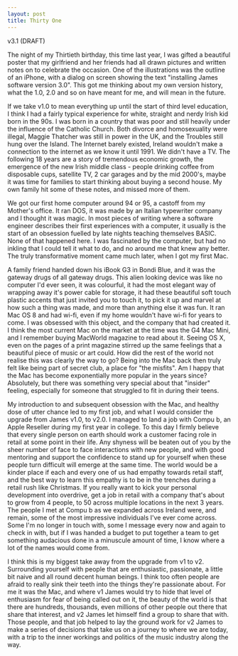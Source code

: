 ```yaml
---
layout: post
title: Thirty One
---
```


v3.1 (DRAFT)

The night of my Thirtieth birthday, this time last year, I was gifted a beautiful poster that my girlfriend and her friends had all drawn pictures and written notes on to celebrate the occasion. One of the illustrations was the outline of an iPhone, with a dialog on screen showing the text "installing James software version 3.0". This got me thinking about my own version history, what the 1.0, 2.0 and so on have meant for me, and will mean in the future.

If we take v1.0 to mean everything up until the start of third level education, I think I had a fairly typical experience for white, straight and nerdy Irish kid born in the 90s. I was born in a country that was poor and still heavily under the influence of the Catholic Church. Both divorce and homosexuality were illegal, Maggie Thatcher was still in power in the UK, and the Troubles still hung over the Island. The Internet barely existed, Ireland wouldn't make a connection to the internet as we know it until 1991. We didn't have a TV. The following 18 years are a story of tremendous economic growth, the emergence of the new Irish middle class - people drinking coffee from disposable cups, satellite TV, 2 car garages and by the mid 2000's, maybe it was time for families to start thinking about buying a second house. My own family hit some of these notes, and missed more of them.

We got our first home computer around 94 or 95, a castoff from my Mother's office. It ran DOS, it was made by an Italian typewriter company and I thought it was magic. In most pieces of writing where a software engineer describes their first experiences with a computer, it usually is the start of an obsession fuelled by late nights teaching themselves BASIC. None of that happened here. I was fascinated by the computer, but had no inkling that I could tell it what to do, and no around me that knew any better. The truly transformative moment came much later, when I got my first Mac.

A family friend handed down his iBook G3 in Bondi Blue, and it was the gateway drugs of all gateway drugs. This alien looking device was like no computer I'd ever seen, it was colourful, it had the most elegant way of wrapping away it's power cable for storage, it had these beautiful soft touch plastic accents that just invited you to touch it, to pick it up and marvel at how such a thing was made, and more than anything else it was fun. It ran Mac OS 8 and had wi-fi, even if my home wouldn't have wi-fi for years to come. I was obsessed with this object, and the company that had created it. I think the most current Mac on the market at the time was the G4 Mac Mini, and I remember buying MacWorld magazine to read about it. Seeing OS X, even on the pages of a print magazine stirred up the same feelings that a beautiful piece of music or art could. How did the rest of the world not realise this was clearly the way to go? Being into the Mac back then truly felt like being part of secret club, a place for "the misfits". Am I happy that the Mac has become exponentially more popular in the years since? Absolutely, but there was something very special about that "insider" feeling, especially for someone that struggled to fit in during their teens.

My introduction to and subsequent obsession with the Mac, and healthy dose of utter chance led to my first job, and what I would consider the upgrade from James v1.0, to v2.0. I managed to land a job with Compu b, an Apple Reseller during my first year in college. To this day I firmly believe that every single person on earth should work a customer facing role in retail at some point in their life. Any shyness will be beaten out of you by the sheer number of face to face interactions with new people, and with good mentoring and support the confidence to stand up for yourself when these people turn difficult will emerge at the same time. The world would be a kinder place if each and every one of us had empathy towards retail staff, and the best way to learn this empathy is to be in the trenches during a retail rush like Christmas. If you really want to kick your personal development into overdrive, get a job in retail with a company that's about to grow from 4 people, to 50 across multiple locations in the next 3 years. The people I met at Compu b as we expanded across Ireland were, and remain, some of the most impressive individuals I've ever come across. Some I'm no longer in touch with, some I message every now and again to check in with, but if I was handed a budget to put together a team to get something audacious done in a minuscule amount of time, I know where a lot of the names would come from.

I think this is my biggest take away from the upgrade from v1 to v2. Surrounding yourself with people that are enthusiastic, passionate, a little bit naive and all round decent human beings. I think too often people are afraid to really sink their teeth into the things they're passionate about. For me it was the Mac, and where v1 James would try to hide that level of enthusiasm for fear of being called out on it, the beauty of the world is that there are hundreds, thousands, even millions of other people out there that share that interest, and v2 James let himself find a group to share that with. Those people, and that job helped to lay the ground work for v2 James to make a series of decisions that take us on a journey to where we are today, with a trip to the inner workings and politics of the music industry along the way.
